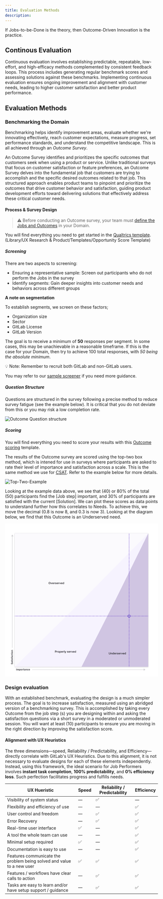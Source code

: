 ```yaml
---
title: Evaluation Methods
description:
---
```


If Jobs-to-be-Done is the theory, then Outcome-Driven Innovation is the practice.

## Continous Evaluation

Continuous evaluation involves establishing predictable, repeatable, low-effort, and high-efficacy methods complemented by consistent feedback loops. This process includes generating regular benchmark scores and assessing solutions against these benchmarks. Implementing continuous evaluation ensures ongoing improvement and alignment with customer needs, leading to higher customer satisfaction and better product performance.

## Evaluation Methods

### Benchmarking the Domain

Benchmarking helps identify improvement areas, evaluate whether we're innovating effectively, reach customer expectations, measure progress, set performance standards, and understand the competitive landscape. This is all achieved through an _Outcome Survey_.

An Outcome Survey identifies and prioritizes the specific outcomes that customers seek when using a product or service. Unlike traditional surveys that focus on customer satisfaction or feature preferences, an Outcome Survey delves into the fundamental job that customers are trying to accomplish and the specific desired outcomes related to that job. This structured approach enables product teams to pinpoint and prioritize the outcomes that drive customer behavior and satisfaction, guiding product development efforts toward delivering solutions that effectively address these critical customer needs.

#### Process & Survey Design

>⚠️ Before conducting an Outcome survey, your team must [define the Jobs and Outcomes](content/handbook/product/ux/jobs-to-be-done/jtbd-playbook.md) in your Domain.

You will find everything you need to get started in the [Qualtrics template](https://gitlab.eu.qualtrics.com/survey-builder/LS_2l5ektxWK1wFRuC/edit?ContextLibraryID=GR_6ziMa2ooJx4Y6SF). (Library/UX Research & Product/Templates/Opportunity Score Template)

##### Screening

There are two aspects to screening: 

- Ensuring a representative sample: Screen out participants who do not perform the Jobs in the survey
- Identify segments: Gain deeper insights into customer needs and behaviors across different groups

**A note on segmentation** 

To establish segments, we screen on these factors;

- Organization size
- Sector
- GitLab License
- GitLab Version

The goal is to receive a minimum of **50** responses per segment. In some cases, this may be unachievable in a reasonable timeframe. If this is the case for your Domain, then try to achieve 100 total responses, with _50 being the absolute minimum_.

💡 Note: Remember to recruit both GitLab and non-GitLab users.

You may refer to our [sample screener](https://docs.google.com/document/d/1sxhg6d3VPg0sxlUULgYPehnHXVvwx_lm2y5Xv9wn4sY/edit?usp=sharing) if you need more guidance. 

##### Question Structure

Questions are structured in the survey following a precise method to reduce survey fatigue (see the example below). It is critical that you do not deviate from this or you may risk a low completion rate. 

![Outcome Question structure](../JTBD_OutcomeSurvey_Question.png)

##### Scoring

You will find everything you need to score your results with this [Outcome scoring](https://docs.google.com/spreadsheets/d/109GZqTYPpOLpHLj-gwV_ldMFwIKa9MaaLPyLJ4kdoQs/edit?usp=sharing) template.

The results of the Outcome survey are scored using the top-two box method, which is intened for use in surveys where participants are asked to rate their level of importance and satisfaction across a scale. This is the same method we use for [CSAT](handbook/sales/field-operations/customer-success-operations/cs-ops-programs/nps-csat-scores/#scoring-methodology). Refer to the example below for more details. 

![Top-Two-Example](../Top_Two_Box.png)

Looking at the example data above, we see that (40) or 80% of the total (50) participants find the [Job step] important, and 30% of participants are satisfied with the current [Solution]. We can plot these scores as data points to understand further how this correlates to Needs. To achieve this, we move the decimal (0.8 is now 8, and 0.3 is now 3). Looking at the diagram below, we find that this Outcome is an Underserved need.  

![Needs_Plotting](Needs_Plot.png)

### Design evaluation

With an established benchmark, evaluating the design is a much simpler process. The goal is to increase satisfaction, measured using an abridged version of a benchmarking survey. This is accomplished by taking every Outcome from the job step (s) you are designing within and asking the satisfaction questions via a short survey in a moderated or unmoderated session. You will want at least (10) participants to ensure you are moving in the right direction by improving the satisfaction score.

#### Alignment with UX Heuristics

The three dimensions—speed, Reliability / Predictability, and Efficiency—directly correlate with GitLab's UX Heuristics. Due to this alignment, it is not necessary to evaluate designs for each of these elements independently. Instead, using this framework, the ideal scenario for Job Performers involves **instant task completion**, **100% predictability**, and **0% efficiency loss**. Such perfection facilitates progress and fulfills needs.

| UX Hueristic | Speed | Reliability / Predictability | Efficiency | 
| --------- | ------------- | ---------------------- | ------------------ | 
| Visibility of system status | — | ✅ | — | 
| Flexibility and efficiency of use | — | — | ✅ |
| User control and freedom | — | ✅ | ✅ | 
| Error Recovery | —| ✅ | ✅ |
| Real-time user interface | ✅ | — |✅ |
| A tool the whole team can use | — | — | ✅ | 
| Minimal setup required | ✅ | — | ✅ |
| Documentation is easy to use | — | — | ✅ |
| Features communicate the problem being solved and value to a new user | ✅ |✅  | ✅ |
| Features / workflows have clear calls to action | — | ✅ | ✅ | 
| Tasks are easy to learn and/or have setup support / guidance | — | ✅ | ✅| 
